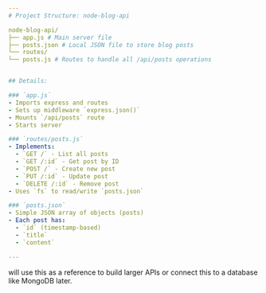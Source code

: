 ```yaml
---
# Project Structure: node-blog-api

node-blog-api/
├── app.js # Main server file
├── posts.json # Local JSON file to store blog posts
└── routes/
└── posts.js # Routes to handle all /api/posts operations


## Details:

### `app.js`
- Imports express and routes
- Sets up middleware `express.json()`
- Mounts `/api/posts` route
- Starts server

### `routes/posts.js`
- Implements:
  - `GET /` - List all posts
  - `GET /:id` - Get post by ID
  - `POST /` - Create new post
  - `PUT /:id` - Update post
  - `DELETE /:id` - Remove post
- Uses `fs` to read/write `posts.json`

### `posts.json`
- Simple JSON array of objects (posts)
- Each post has:
  - `id` (timestamp-based)
  - `title`
  - `content`

---
```


will  use this as a reference to build larger APIs or connect this to a database like MongoDB later.
